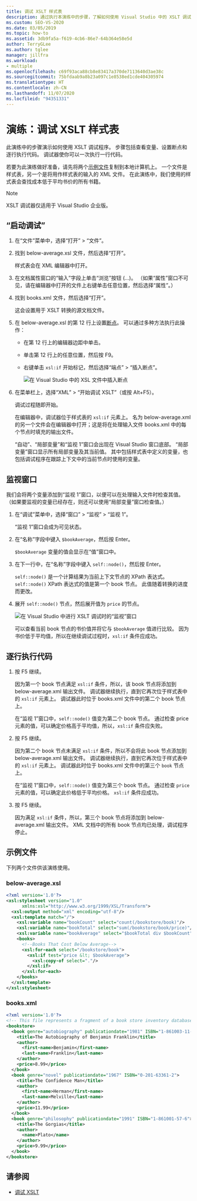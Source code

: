 ```yaml
---
title: 调试 XSLT 样式表
description: 通过执行本演练中的步骤，了解如何使用 Visual Studio 中的 XSLT 调试器来调试 XSLT 样式表。
ms.custom: SEO-VS-2020
ms.date: 03/05/2019
ms.topic: how-to
ms.assetid: 3db9fa5a-f619-4cb6-86e7-64b364e58e5d
author: TerryGLee
ms.author: tglee
manager: jillfra
ms.workload:
- multiple
ms.openlocfilehash: c69f93aca88cb8e83417a370de7113640d3ae38c
ms.sourcegitcommit: 75bfdaab9a8b23a097c1e8538ed1cde404305974
ms.translationtype: HT
ms.contentlocale: zh-CN
ms.lasthandoff: 11/07/2020
ms.locfileid: "94351331"
---
```

# <a name="walkthrough-debug-an-xslt-style-sheet"></a>演练：调试 XSLT 样式表

此演练中的步骤演示如何使用 XSLT 调试程序。 步骤包括查看变量、设置断点和逐行执行代码。 调试器使你可以一次执行一行代码。

若要为此演练做好准备，请先将两个[示例文件](#sample-files)复制到本地计算机上。 一个文件是样式表，另一个是将用作样式表的输入的 XML 文件。 在此演练中，我们使用的样式表会查找成本低于平均书价的所有书籍。

> [!NOTE]
> XSLT 调试器仅适用于 Visual Studio 企业版。

## <a name="start-debugging"></a>“启动调试”

1. 在“文件”菜单中，选择“打开” > “文件”。

2. 找到 below-average.xsl 文件，然后选择“打开”。

   样式表会在 XML 编辑器中打开。

3. 在文档属性窗口的“输入”字段上单击“浏览”按钮 (...)。 （如果“属性”窗口不可见，请在编辑器中打开的文件上右键单击任意位置，然后选择“属性”。）

4. 找到 books.xml 文件，然后选择“打开”。

   这会设置用于 XSLT 转换的源文档文件。

5. 在 below-average.xsl 的第 12 行上设置[断点](../debugger/using-breakpoints.md)。 可以通过多种方法执行此操作：

   - 在第 12 行上的编辑器边距中单击。

   - 单击第 12 行上的任意位置，然后按 F9。

   - 右键单击 `xsl:if` 开始标记，然后选择“端点” > “插入断点”。

      ![在 Visual Studio 中的 XSL 文件中插入断点](media/insert-breakpoint.PNG)

6. 在菜单栏上，选择“XML” > “开始调试 XSLT”（或按 Alt+F5）。

   调试过程随即开始。

   在编辑器中，调试器位于样式表的 `xsl:if` 元素上。 名为 below-average.xml 的另一个文件会在编辑器中打开；这是将在处理输入文件 books.xml 中的每个节点时填充的输出文件。

   “自动”、“局部变量”和“监视 1”窗口会出现在 Visual Studio 窗口底部。 “局部变量”窗口显示所有局部变量及其当前值。 其中包括样式表中定义的变量，也包括调试程序在跟踪上下文中的当前节点时使用的变量。

## <a name="watch-window"></a>监视窗口

我们会将两个变量添加到“监视 1”窗口，以便可以在处理输入文件时检查其值。 （如果要监视的变量已经存在，则还可以使用“局部变量”窗口检查值。）

1. 在“调试”菜单中，选择“窗口” > “监视” > “监视 1”。

   “监视 1”窗口会成为可见状态。

2. 在“名称”字段中键入 `$bookAverage`，然后按 Enter。

   `$bookAverage` 变量的值会显示在“值”窗口中。

3. 在下一行中，在“名称”字段中键入 `self::node()`，然后按 Enter。

   `self::node()` 是一个计算结果为当前上下文节点的 XPath 表达式。 `self::node()` XPath 表达式的值是第一个 book 节点。 此值随着转换的进度而更改。

4. 展开 `self::node()` 节点，然后展开值为 `price` 的节点。

   ![在 Visual Studio 中进行 XSLT 调试时的“监视”窗口](media/xslt-debugging-watch-window.png)

   可以查看当前 book 节点的书价值并将它与 `$bookAverage` 值进行比较。 因为书价低于平均值，所以在继续调试过程时，`xsl:if` 条件应成功。

## <a name="step-through-the-code"></a>逐行执行代码

1. 按 F5 继续。

   因为第一个 book 节点满足 `xsl:if` 条件，所以，该 book 节点将添加到 below-average.xml 输出文件。 调试器继续执行，直到它再次位于样式表中的 `xsl:if` 元素上。 调试器此时位于 books.xml 文件中的第二个 book 节点上。

   在“监视 1”窗口中，`self::node()` 值变为第二个 book 节点。 通过检查 price 元素的值，可以确定价格高于平均值，所以，`xsl:if` 条件应失败。

2. 按 F5 继续。

   因为第二个 book 节点未满足 `xsl:if` 条件，所以不会将此 book 节点添加到 below-average.xml 输出文件。 调试器继续执行，直到它再次位于样式表中的 `xsl:if` 元素上。 调试器此时位于 books.xml 文件中的第三个 `book` 节点上。

   在“监视 1”窗口中，`self::node()` 值变为第三个 book 节点。 通过检查 `price` 元素的值，可以确定此价格低于平均价格。 `xsl:if` 条件应成功。

3. 按 F5 继续。

   因为满足 `xsl:if` 条件，所以，第三个 book 节点将添加到 below-average.xml 输出文件。 XML 文档中的所有 book 节点均已处理，调试程序停止。

## <a name="sample-files"></a>示例文件

下列两个文件供该演练使用。

### <a name="below-averagexsl"></a>below-average.xsl

```xml
<?xml version='1.0'?>
<xsl:stylesheet version="1.0"
      xmlns:xsl="http://www.w3.org/1999/XSL/Transform">
  <xsl:output method="xml" encoding="utf-8"/>
  <xsl:template match="/">
    <xsl:variable name="bookCount" select="count(/bookstore/book)"/>
    <xsl:variable name="bookTotal" select="sum(/bookstore/book/price)"/>
    <xsl:variable name="bookAverage" select="$bookTotal div $bookCount"/>
    <books>
      <!--Books That Cost Below Average-->
      <xsl:for-each select="/bookstore/book">
        <xsl:if test="price &lt; $bookAverage">
          <xsl:copy-of select="."/>
        </xsl:if>
      </xsl:for-each>
    </books>
  </xsl:template>
</xsl:stylesheet>
```

### <a name="booksxml"></a>books.xml

```xml
<?xml version='1.0'?>
<!-- This file represents a fragment of a book store inventory database -->
<bookstore>
  <book genre="autobiography" publicationdate="1981" ISBN="1-861003-11-0">
    <title>The Autobiography of Benjamin Franklin</title>
    <author>
      <first-name>Benjamin</first-name>
      <last-name>Franklin</last-name>
    </author>
    <price>8.99</price>
  </book>
  <book genre="novel" publicationdate="1967" ISBN="0-201-63361-2">
    <title>The Confidence Man</title>
    <author>
      <first-name>Herman</first-name>
      <last-name>Melville</last-name>
    </author>
    <price>11.99</price>
  </book>
  <book genre="philosophy" publicationdate="1991" ISBN="1-861001-57-6">
    <title>The Gorgias</title>
    <author>
      <name>Plato</name>
    </author>
    <price>9.99</price>
  </book>
</bookstore>
```

## <a name="see-also"></a>请参阅

- [调试 XSLT](../xml-tools/debugging-xslt.md)

